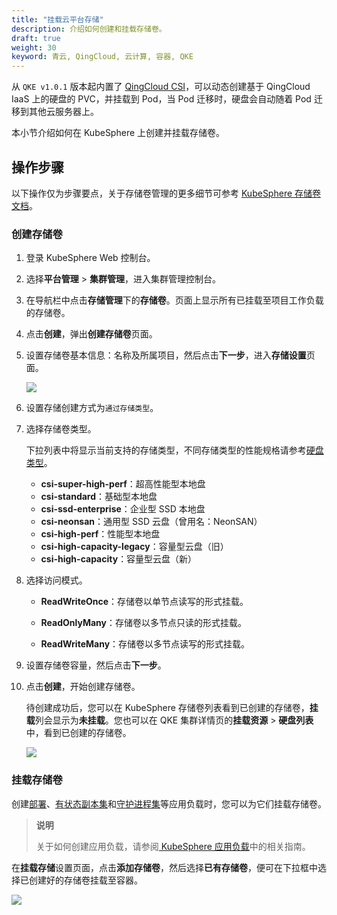 ```yaml
---
title: "挂载云平台存储"
description: 介绍如何创建和挂载存储卷。
draft: true
weight: 30
keyword: 青云, QingCloud, 云计算, 容器, QKE
---
```


从 `QKE v1.0.1` 版本起内置了 [QingCloud CSI](https://github.com/yunify/qingcloud-csi)，可以动态创建基于 QingCloud IaaS 上的硬盘的 PVC，并挂载到 Pod，当 Pod 迁移时，硬盘会自动随着 Pod 迁移到其他云服务器上。

本小节介绍如何在 KubeSphere 上创建并挂载存储卷。

## 操作步骤

以下操作仅为步骤要点，关于存储卷管理的更多细节可参考 [KubeSphere 存储卷文档](https://kubesphere.com.cn/docs/project-user-guide/storage/volumes/)。

### 创建存储卷

1. 登录 KubeSphere Web 控制台。

1. 选择**平台管理** > **集群管理**，进入集群管理控制台。

2. 在导航栏中点击**存储管理**下的**存储卷**。页面上显示所有已挂载至项目工作负载的存储卷。

3. 点击**创建**，弹出**创建存储卷**页面。

3. 设置存储卷基本信息：名称及所属项目，然后点击**下一步**，进入**存储设置**页面。

   ![](../../../_images/ks_volume_1.png)
   
6. 设置存储创建方式为`通过存储类型`。

7. 选择存储卷类型。

   下拉列表中将显示当前支持的存储类型，不同存储类型的性能规格请参考[硬盘类型](/storage/disk/intro/introduction/#硬盘类型)。

   - **csi-super-high-perf**：超高性能型本地盘
   - **csi-standard**：基础型本地盘
   - **csi-ssd-enterprise**：企业型 SSD 本地盘
   - **csi-neonsan**：通用型 SSD 云盘（曾用名：NeonSAN）
   - **csi-high-perf**：性能型本地盘
   - **csi-high-capacity-legacy**：容量型云盘（旧）
   - **csi-high-capacity**：容量型云盘（新）

7. 选择访问模式。

   - **ReadWriteOnce**：存储卷以单节点读写的形式挂载。

   - **ReadOnlyMany**：存储卷以多节点只读的形式挂载。

   - **ReadWriteMany**：存储卷以多节点读写的形式挂载。

8. 设置存储卷容量，然后点击**下一步**。

9. 点击**创建**，开始创建存储卷。

   待创建成功后，您可以在 KubeSphere 存储卷列表看到已创建的存储卷，**挂载**列会显示为**未挂载**。您也可以在 QKE 集群详情页的**挂载资源** > **硬盘列表**中，看到已创建的存储卷。

   ![](../../../_images/mount_resource_disk.png)

### 挂载存储卷

创建[部署](https://kubesphere.com.cn/docs/project-user-guide/application-workloads/deployments/)、[有状态副本集](https://kubesphere.com.cn/docs/project-user-guide/application-workloads/statefulsets/)和[守护进程集](https://kubesphere.com.cn/docs/project-user-guide/application-workloads/daemonsets/)等应用负载时，您可以为它们挂载存储卷。

> **说明**
>
> 关于如何创建应用负载，请参阅[ KubeSphere 应用负载](https://kubesphere.com.cn/docs/project-user-guide/application-workloads/deployments/)中的相关指南。

在**挂载存储**设置页面，点击**添加存储卷**，然后选择**已有存储卷**，便可在下拉框中选择已创建好的存储卷挂载至容器。

![](../../../_images/ks_volume_2.png)
